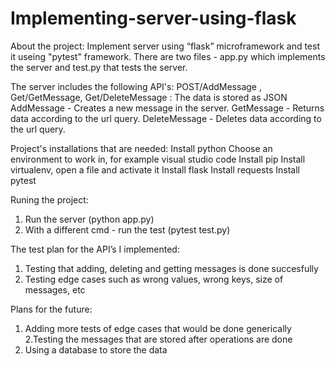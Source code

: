 # Implementing-server-using-flask

About the project: Implement server using “flask” microframework and test it useing "pytest" framework.
There are two files - app.py which implements the server and test.py that tests the server.

The server includes the following API's: POST/AddMessage , Get/GetMessage, Get/DeleteMessage :
The data is stored as JSON
AddMessage - Creates a new message in the server. 
GetMessage - Returns data according to the url query.
DeleteMessage - Deletes data according to the url query.

Project's installations that are needed:
Install python
Choose an environment to work in, for example visual studio code
Install pip
Install virtualenv, open a file and activate it
Install flask
Install requests
Install pytest

Runing the project:
1. Run the server (python app.py)
2. With a different cmd - run the test (pytest test.py)

The test plan for the API’s I implemented:
1. Testing that adding, deleting and getting messages is done succesfully
2. Testing edge cases such as wrong values, wrong keys, size of messages, etc

Plans for the future:
1. Adding more tests of edge cases that would be done generically
2.Testing the messages that are stored after operations are done
3. Using a database to store the data
